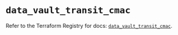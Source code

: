 # `data_vault_transit_cmac`

Refer to the Terraform Registry for docs: [`data_vault_transit_cmac`](https://registry.terraform.io/providers/hashicorp/vault/5.2.1/docs/data-sources/transit_cmac).
